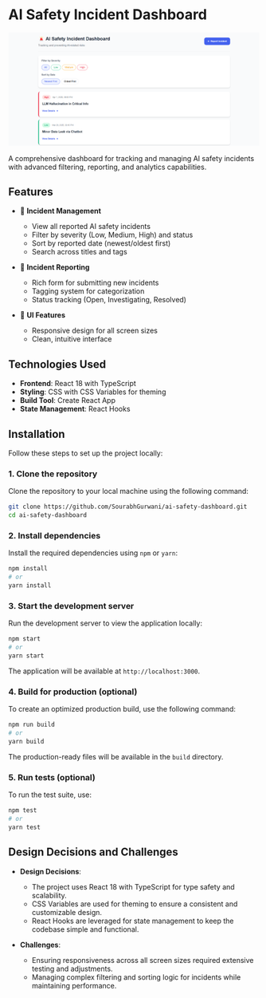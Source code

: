 # AI Safety Incident Dashboard

![Dashboard Screenshot](/public/screenshot.png)

A comprehensive dashboard for tracking and managing AI safety incidents with advanced filtering, reporting, and analytics capabilities.

## Features

- 🚨 **Incident Management**
  - View all reported AI safety incidents
  - Filter by severity (Low, Medium, High) and status
  - Sort by reported date (newest/oldest first)
  - Search across titles and tags

- 📝 **Incident Reporting**
  - Rich form for submitting new incidents
  - Tagging system for categorization
  - Status tracking (Open, Investigating, Resolved)

- 🎨 **UI Features**
  - Responsive design for all screen sizes
  - Clean, intuitive interface

## Technologies Used

- **Frontend**: React 18 with TypeScript
- **Styling**: CSS with CSS Variables for theming
- **Build Tool**: Create React App
- **State Management**: React Hooks

## Installation

Follow these steps to set up the project locally:

### 1. Clone the repository
Clone the repository to your local machine using the following command:
```bash
git clone https://github.com/SourabhGurwani/ai-safety-dashboard.git
cd ai-safety-dashboard
```

### 2. Install dependencies
Install the required dependencies using `npm` or `yarn`:
```bash
npm install
# or
yarn install
```

### 3. Start the development server
Run the development server to view the application locally:
```bash
npm start
# or
yarn start
```
The application will be available at `http://localhost:3000`.

### 4. Build for production (optional)
To create an optimized production build, use the following command:
```bash
npm run build
# or
yarn build
```
The production-ready files will be available in the `build` directory.

### 5. Run tests (optional)
To run the test suite, use:
```bash
npm test
# or
yarn test
```

## Design Decisions and Challenges

- **Design Decisions**:
  - The project uses React 18 with TypeScript for type safety and scalability.
  - CSS Variables are used for theming to ensure a consistent and customizable design.
  - React Hooks are leveraged for state management to keep the codebase simple and functional.

- **Challenges**:
  - Ensuring responsiveness across all screen sizes required extensive testing and adjustments.
  - Managing complex filtering and sorting logic for incidents while maintaining performance.



